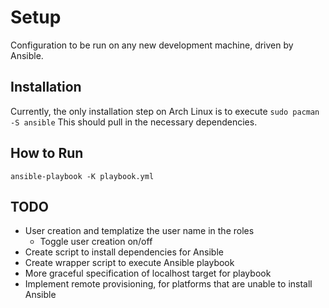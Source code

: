 # Setup
Configuration to be run on any new development machine, driven by Ansible.

## Installation
Currently, the only installation step on Arch Linux is to execute `sudo pacman -S ansible` This should pull in the necessary dependencies.

## How to Run
`ansible-playbook -K playbook.yml`

## TODO
- User creation and templatize the user name in the roles
	- Toggle user creation on/off
- Create script to install dependencies for Ansible
- Create wrapper script to execute Ansible playbook
- More graceful specification of localhost target for playbook
- Implement remote provisioning, for platforms that are unable to install Ansible
